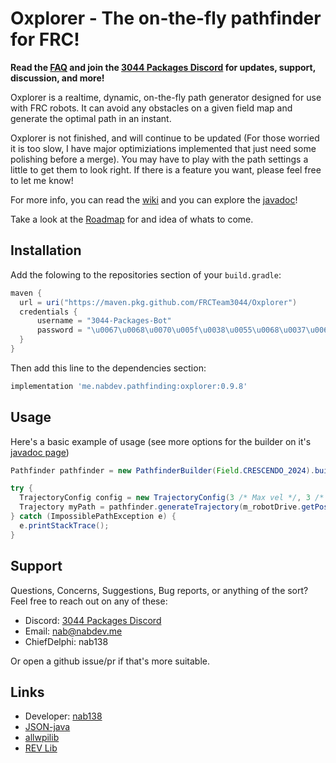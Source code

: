 # Oxplorer - The on-the-fly pathfinder for FRC!

**Read the [FAQ](https://github.com/FRCTeam3044/Oxplorer/wiki/FAQ) and join the [3044 Packages Discord](https://discord.gg/ypRWZGnW66) for updates, support, discussion, and more!**

Oxplorer is a realtime, dynamic, on-the-fly path generator designed for use with FRC robots. It can avoid any obstacles on a given field map and generate the optimal path in an instant.

Oxplorer is not finished, and will continue to be updated (For those worried it is too slow, I have major optimiziations implemented that just need some polishing before a merge). You may have to play with the path settings a little to get them to look right. If there is a feature you want, please feel free to let me know!

For more info, you can read the [wiki](https://github.com/FRCTeam3044/Oxplorer/wiki) and you can explore the [javadoc](https://frcteam3044.github.io/Oxplorer/)!

Take a look at the [Roadmap](https://trello.com/b/DJ243CXC/oxplorer) for and idea of whats to come.

## Installation

Add the folowing to the repositories section of your `build.gradle`:

```gradle
maven {
  url = uri("https://maven.pkg.github.com/FRCTeam3044/Oxplorer")
  credentials {
      username = "3044-Packages-Bot"
      password = "\u0067\u0068\u0070\u005f\u0038\u0055\u0068\u0037\u0061\u004f\u0062\u0049\u004a\u0041\u005a\u0045\u0059\u0073\u0041\u0055\u0033\u0063\u0041\u0037\u004f\u0065\u0070\u0037\u0053\u0074\u0073\u0058\u0058\u0059\u0031\u004e\u006e\u0056\u0030\u004a"
  }
}
```

Then add this line to the dependencies section:
```gradle
implementation 'me.nabdev.pathfinding:oxplorer:0.9.8'
```

## Usage

Here's a basic example of usage (see more options for the builder on it's [javadoc page](https://frcteam3044.github.io/Oxplorer/me/nabdev/pathfinding/PathfinderBuilder.html))

```java
Pathfinder pathfinder = new PathfinderBuilder(Field.CRESCENDO_2024).build();

try {
  TrajectoryConfig config = new TrajectoryConfig(3 /* Max vel */, 3 /* Max accel */);
  Trajectory myPath = pathfinder.generateTrajectory(m_robotDrive.getPose(), new Pose2d(8, 4, new Rotation2d()), config);
} catch (ImpossiblePathException e) {
  e.printStackTrace();
}
```

## Support

Questions, Concerns, Suggestions, Bug reports, or anything of the sort? Feel free to reach out on any of these:

- Discord: [3044 Packages Discord](https://discord.gg/ypRWZGnW66)
- Email: nab@nabdev.me
- ChiefDelphi: nab138

Or open a github issue/pr if that's more suitable.

## Links
- Developer: [nab138](https://github.com/nab138)
- [JSON-java](https://github.com/stleary/JSON-java)
- [allwpilib](https://github.com/wpilibsuite/allwpilib)
- [REV Lib](https://docs.revrobotics.com/sparkmax/software-resources/spark-max-api-information)
